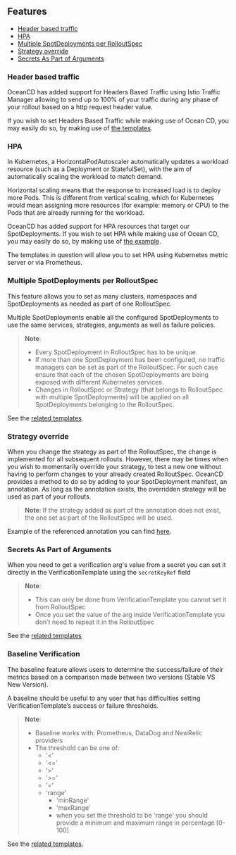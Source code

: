 ## Features

- [Header based traffic](#header-based-traffic)
- [HPA](#hpa)
- [Multiple SpotDeployments per RolloutSpec](#multiple-spotdeployments-per-rolloutspec)
- [Strategy override](#strategy-override)
- [Secrets As Part of Arguments](#secrets-as-part-of-arguments)

### Header based traffic

OceanCD has added support for Headers Based Traffic using Istio Traffic Manager allowing to send up to 100% of your traffic
during any phase of your rollout based on a http request header value.

If you wish to set Headers Based Traffic while making use of Ocean CD, you may easily do so, by making use of [the
templates](./headers_based_traffic).

### HPA

In Kubernetes, a HorizontalPodAutoscaler automatically updates a workload resource (such as a Deployment or StatefulSet),
with the aim of automatically scaling the workload to match demand.

Horizontal scaling means that the response to increased load is to deploy more Pods.
This is different from vertical scaling, which for Kubernetes would mean assigning
more resources (for example: memory or CPU) to the Pods that are already running for the workload.

OceanCD has added support for HPA resources that target our SpotDeployments.
If you wish to set HPA while making use of Ocean CD, you may easily do so, by making use of [the example](./hpa).

The templates in question will allow you to set HPA using Kubernetes metric server or via Prometheus.

### Multiple SpotDeployments per RolloutSpec

This feature allows you to set as many clusters, namespaces and SpotDeployments as needed as part of one RolloutSpec.

Multiple SpotDeployments enable all the configured SpotDeployments to use the same services, strategies, arguments as well as failure policies.

> **Note**:
>
> - Every SpotDeployment in RolloutSpec has to be unique.
> - If more than one SpotDeployment has been configured, no traffic managers can be set as part of the RolloutSpec. For such case ensure that each of the chosen SpotDeployments are being exposed with different Kubernetes services.
> - Changes in RolloutSpec or Strategy (that belongs to RolloutSpec with multiple SpotDeployments) will be applied on all SpotDeployments belonging to the RolloutSpec.

See the [related templates](./multiple_spotdeployments_per_rolloutspec).

### Strategy override

When you change the strategy as part of the RolloutSpec, the change is implemented for all subsequent rollouts.
However, there may be times when you wish to momentarily override your strategy, to test a new one without having to perform changes to your already created RolloutSpec.
OceanCD provides a method to do so by adding to your SpotDeployment manifest, an annotation.
As long as the annotation exists, the overridden strategy will be used as part of your rollouts.

> **Note**:
> If the strategy added as part of the annotation does not exist, the one set as part of the RolloutSpec will be used.

Example of the referenced annotation you can find [here](./strategy_override).

### Secrets As Part of Arguments

When you need to get a verification arg's value from a secret you can set it directly in the VerificationTemplate using
the `secretKeyRef` field

> **Note**:
> 
> - This can only be done from VerificationTemplate you cannot set it from RolloutSpec
> - Once you set the value of the arg inside VerificationTemplate you don't need to repeat it in the RolloutSpec

See the [related templates](./secrets_as_part_of_arguments)

### Baseline Verification

The baseline feature allows users to determine the success/failure of their metrics based on a comparison made between two versions (Stable VS New Version).

A baseline should be useful to any user that has difficulties setting VerificationTemplate’s success or failure thresholds.

> **Note**:
>
> - Baseline works with: Prometheus, DataDog and NewRelic providers
> - The threshold can be one of:
>   - '<'
>   - '<='
>   - '>'
>   - '>='
>   - '='
>   - 'range'
>     - 'minRange'
>     - 'maxRange'
>     - when you set the threshold to be 'range' you should provide a minimum and maximum range in percentage [0-100]

See the [related templates](./baseline).
